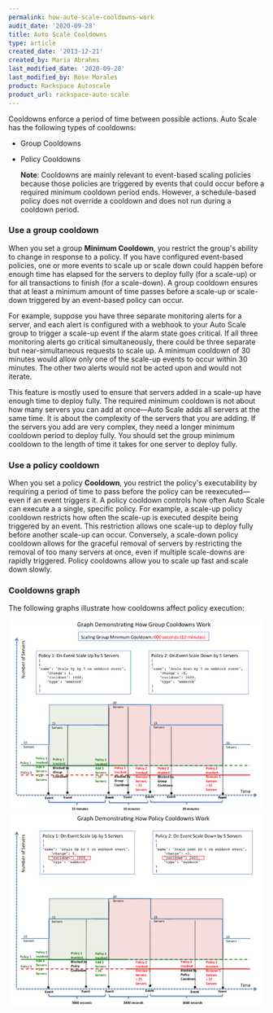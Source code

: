 ```yaml
---
permalink: how-auto-scale-cooldowns-work
audit_date: '2020-09-28'
title: Auto Scale Cooldowns
type: article
created_date: '2013-12-21'
created_by: Maria Abrahms
last_modified_date: '2020-09-28'
last_modified_by: Rose Morales
product: Rackspace Autoscale
product_url: rackspace-auto-scale
---
```


Cooldowns enforce a period of time between possible actions. Auto Scale has the
following types of cooldowns:

- Group Cooldowns
- Policy Cooldowns

    **Note**: Cooldowns are mainly relevant to event-based scaling policies
    because those policies are triggered by events that could occur before a
    required minimum cooldown period ends. However, a schedule-based policy does
    not override a cooldown and does not run during a cooldown period.

### Use a group cooldown

When you set a group **Minimum Cooldown**, you restrict the group's ability
to change in response to a policy. If you have configured event-based
policies, one or more events to scale up or scale down could happen
before enough time has elapsed for the servers to deploy fully (for a
scale-up) or for all transactions to finish (for a scale-down). A
group cooldown ensures that at least a minimum amount of time passes before a
scale-up or scale-down triggered by an event-based policy can occur.

For example, suppose you have three separate monitoring alerts for a server, and
each alert is configured with a webhook to your Auto Scale group to trigger a
scale-up event if the alarm state goes critical. If all three monitoring alerts
go critical simultaneously, there could be three separate but near-simultaneous
requests to scale up. A minimum cooldown of 30 minutes would allow only
one of the scale-up events to occur within 30 minutes. The other two alerts would
not be acted upon and would not iterate.

This feature is mostly used to ensure that servers added in a scale-up
have enough time to deploy fully. The required minimum cooldown is not about how
many servers you can add at once&mdash;Auto Scale adds all servers at the same time. It is
about the complexity of the servers that you are adding. If the servers you
add are very complex, they need a longer minimum cooldown period to
deploy fully. You should set the group minimum cooldown to the length of time
it takes for one server to deploy fully.

### Use a policy cooldown

When you set a policy **Cooldown**, you restrict the policy's executability
by requiring a period of time to pass before the policy can be reexecuted&mdash;even
if an event triggers it. A policy cooldown controls how
often Auto Scale can execute a a single, specific policy. For example, a scale-up policy
cooldown restricts how often the scale-up is executed despite being triggered by
an event. This restriction allows one scale-up to deploy fully before another scale-up can
occur. Conversely, a scale-down policy cooldown allows for the graceful
removal of servers by restricting the removal of too many servers at once, even
if multiple scale-downs are rapidly triggered. Policy cooldowns allow you to
scale up fast and scale down slowly.

### Cooldowns graph

The following graphs illustrate how cooldowns affect policy execution:

<img src="Slide6.png" alt="" title="">

<img src="Slide7.png" alt="" title="">
